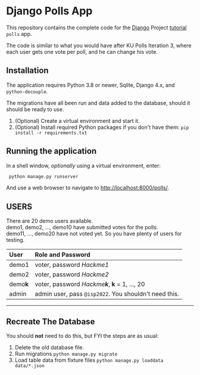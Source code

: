 # Django Polls App

This repository contains the complete code for the [Django](https://www.djangoproject.com/) Project [tutorial](https://docs.djangoproject.com/en/4.1/intro/tutorial01/) `polls` app. 

The code is similar to what you would have after KU Polls Iteration 3, where each user gets one vote per poll, and he can change his vote.

## Installation

The application requires Python 3.8 or newer, Sqlite, Django 4.x, and `python-decouple`.

The migrations have all been run and data added to the database, should it should be ready to use.

1. (Optional) Create a virtual environment and start it.
2. (Optional) Install required Python packages if you don't have them: `pip install -r requirements.txt`


## Running the application

In a shell window, *optionally* using a virtual environment, enter:

```bash
 python manage.py runserver
```

And use a web browser to navigate to [http://localhost:8000/polls/](http://localhost:8000/polls/).

## USERS

There are 20 demo users available.     
demo1, demo2, ..., demo10 have submitted votes for the polls.    
demo11, ..., demo20 have not voted yet. So you have plenty of users for testing.

| User      | Role and Password |
|:----------|:------------------|
| demo1     | voter, password *Hackme1*  |
| demo2     | voter, password *Hackme2*  |
| demo**k**   | voter, password *Hackme****k***, **k** = 1, ..., 20 |
| admin     | admin user, pass `@isp2022`. You shouldn't need this. |
---

## Recreate The Database

You should **not** need to do this, but FYI the steps are as usual:

1. Delete the old database file.
2. Run migrations `python manage.py migrate`
3. Load table data from fixture files `python manage.py loaddata data/*.json`
